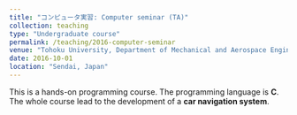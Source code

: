 ```yaml
---
title: "コンピュータ実習: Computer seminar (TA)"
collection: teaching
type: "Undergraduate course"
permalink: /teaching/2016-computer-seminar
venue: "Tohoku University, Department of Mechanical and Aerospace Engineering"
date: 2016-10-01
location: "Sendai, Japan"
---
```


This is a hands-on programming course. The programming language is **C**. The whole course lead to the development of a **car navigation system**.

